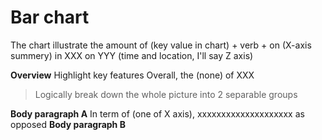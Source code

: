 # Bar chart
The chart illustrate the amount of (key value in chart) + verb + on (X-axis summery)
 in XXX on YYY (time and location, I'll say Z axis)

**Overview** Highlight key features
Overall, the (none) of XXX

> Logically break down the whole picture into 2 separable groups


**Body paragraph A**
In term of (one of X axis), xxxxxxxxxxxxxxxxxxxx as opposed 
**Body paragraph B**



<!--stackedit_data:
eyJoaXN0b3J5IjpbMTc1MzUxMzI1NywyNjkyMjE2MDZdfQ==
-->